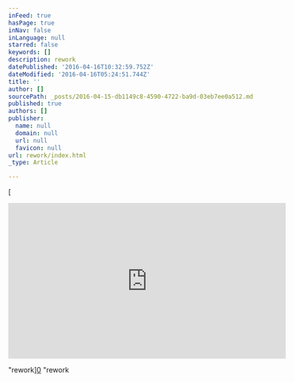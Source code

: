 ```yaml
---
inFeed: true
hasPage: true
inNav: false
inLanguage: null
starred: false
keywords: []
description: rework
datePublished: '2016-04-16T10:32:59.752Z'
dateModified: '2016-04-16T05:24:51.744Z'
title: ''
author: []
sourcePath: _posts/2016-04-15-db1149c8-4590-4722-ba9d-03eb7ee0a512.md
published: true
authors: []
publisher:
  name: null
  domain: null
  url: null
  favicon: null
url: rework/index.html
_type: Article

---
```

[

<iframe width="560" height="315" src="https://www.youtube.com/embed/ucJF8kuimgI" frameborder="0" allowfullscreen="allowfullscreen" style=""></iframe>

"rework][0]
"rework

[0]: href